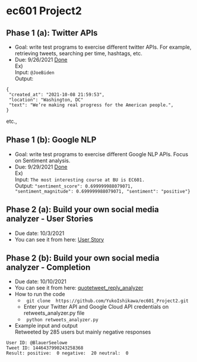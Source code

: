 # ec601 Project2

## Phase 1 (a): Twitter APIs 
- Goal: write test programs to exercise different twitter APIs. For example, retrieving tweets, searching per time, hashtags, etc.
- Due: 9/26/2021 [Done](https://github.com/YukoIshikawa/ec601_Project2/blob/main/twitter_api.py)   
Ex)   
Input: ```@JoeBiden```        
Output:       
``` 
{
 "created_at": "2021-10-08 21:59:53",
 "location": "Washington, DC"
 "text": "We’re making real progress for the American people.",
}
```
etc.,     

## Phase 1 (b): Google NLP
- Goal: write test programs to exercise different Google NLP APIs.  Focus on Sentiment analysis.
- Due: 9/29/2021 [Done](https://github.com/YukoIshikawa/ec601_Project2/blob/main/analyze_nlp.py)      
Ex)   
Input: ```The most interesting course at BU is EC601.```      
Output: ```"sentiment_score": 0.699999988079071, "sentiment_magnitude": 0.699999988079071, "sentiment": "positive"}```

## Phase 2 (a): Build your own social media analyzer - User Stories
- Due date: 10/3/2021
- You can see it from here: [User Story](https://github.com/YukoIshikawa/ec601_Project2/blob/main/UserStory.md)   

## Phase 2 (b): Build your own social media analyzer - Completion
- Due date: 10/10/2021
- You can see it from here: [quotetweet_reply_analyzer](https://github.com/YukoIshikawa/ec601_Project2/blob/main/twitter_nlp_analyzer.py)     
- How to run the code 
  -  ``` git clone  https://github.com/YukoIshikawa/ec601_Project2.git```
  - Enter your Twitter API and Google Cloud API credentials on retweets_analyzer.py file
  - ``` python retweets_analyzer.py```     
- Example input and output     
Retweeted by 285 users but mainly negative responses    
```
User ID: @BlauerSeelowe
Tweet ID: 1446437990243258368
Result: positive:  0 negative:  20 neutral:  0
```

